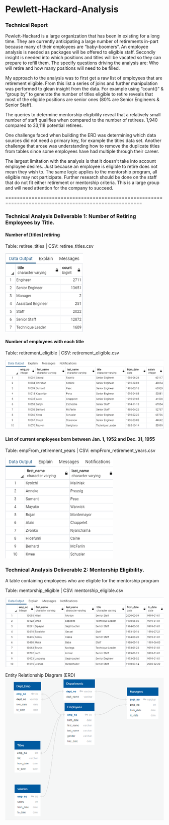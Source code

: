 # Pewlett-Hackard-Analysis


### Technical Report

Pewlett-Hackard is a large organization that has been in existing for a long time. They are currently anticipating a large number of retirements in-part because many of their employees are “baby-boomers”. An employee analysis is needed as packages will be offered to eligible staff. Secondly insight is needed into which positions and titles will be vacated so they can prepare to refill them. The specify questions driving the analysis are: Who will retire and how many positions will need to be filled.

My approach to the analysis was to first get a raw list of employees that are retirement eligible. From this list a series of joins and further manipulation was performed to glean insight from the data. 
For example using “count()” & “group by” to generate the number of titles eligible to retire reveals that most of the eligible positions are senior ones (80% are Senior Engineers & Senior Staff).

The queries to determine mentorship eligibility reveal that a relatively small number of staff qualifies when compared to the number of retirees. 1,940 compared to 33,118 potential retirees.

One challenge faced when building the ERD was determining which data sources did not need a primary key, for example the titles data set. Another challenge that arose was understanding how to remove the duplicate titles from tables since some employees have had multiple through their career.


The largest limitation with the analysis is that it doesn't take into account employee desires. Just because an employee is eligible to retire does not mean they wish to. The same logic applies to the mentorship program, all eligible may not participate.
Further research should be done on the staff that do not fit either retirement or mentorship criteria. This is a large group and will need attention for the company to succeed. 



=====================================================================================================

### Technical Analysis Deliverable 1: Number of Retiring Employees by Title. 

#### Number of [titles] retiring
Table: retiree_titles   |   CSV: retiree_titles.csv

![](images/retiree_titles.png)



#### Number of employees with each title
Table: retirement_eligible   |   CSV: retirement_eligible.csv

![](images/retirement_eligible.png)


#### List of current employees born between Jan. 1, 1952 and Dec. 31, 1955
Table: empFrom_retirement_years   |   CSV: empFrom_retirement_years.csv

![](images/empFrom_retirement_years.png)



### Technical Analysis Deliverable 2: Mentorship Eligibility. 
A table containing employees who are eligible for the mentorship program

Table: mentorship_eligible   |   CSV: mentorship_eligible.csv

![](images/mentorship_eligible.png)



Entity Relationship Diagram (ERD)
![](images/EmployeeDB_ERD.png)














